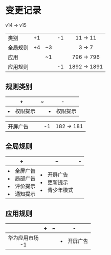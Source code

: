 # 变更记录

v14 -> v15

||||||
|-|:-:|:-:|:-:|:-:|
|类别|+1||-1|11 -> 11|
|全局规则|+4|~3||3 -> 7|
|应用||~1||796 -> 796|
|应用规则|||-1|1892 -> 1891|

## 规则类别

|+|~|-|
|-|-|-|
|<li>权限提示||<li>权限提示|

||||||
|-|:-:|:-:|:-:|:-:|
|开屏广告|||-1|182 -> 181|

## 全局规则

|+|~|-|
|-|-|-|
|<li>全屏广告<li>局部广告<li>评价提示<li>通知提示|<li>开屏广告<li>更新提示<li>青少年模式||

## 应用规则

||+|~|-|
|:-:|-|-|-|
|华为应用市场<br>-1|||<li>开屏广告|
